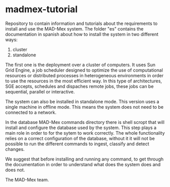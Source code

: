 # madmex-tutorial
Repository to contain information and tutorials about the requirements to install and use the MAD-Mex system. The folder "es" contains the documentation in spanish about how to install the system in two different ways:

1) cluster
2) standalone

The first one is the deployment over a cluster of computers. It uses Sun Grid Engine, a job scheduler designed to optimize the use of computational resources or distributed processes in heterogeneous environments in order to use the resources in the most efficient way. In this type of architectures, SGE accepts, schedules and dispaches remote jobs, these jobs can be sequential, parallel or interactive.

The system can also be installed in standalone mode. This version uses a single machine in offline mode. This means the system does not need to be connected to a network.

In the database MAD-Mex commands directory there is shell scropt that will install and configure the database used by the system. This step plays a main role in order to for the sytem to work correctly. The whole functionality relies on a correct configuration of the database, without it it will not be possible to run the different commands to ingest, classify and detect changes.

We suggest that before installing and running any command, to get through the documentation in order to understand what does the system does and does not.

The MAD-Mex team.
